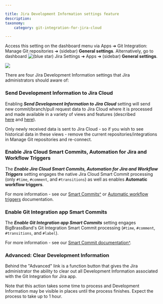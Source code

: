 ```yaml
---

title: Jira Development Information settings feature
description:
taxonomy:
    category: git-integration-for-jira-cloud

---
```

Access this setting on the dashboard menu via Apps ➜ Git Integration: Manage Git repositories ➜ (sidebar) **General settings**. Alternatively, go to dashboard ![(blue star)](https://bigbrassband.atlassian.net/wiki/s/-1639011364/6452/8b4898d3c114827e64ec143b4fa79bb76a6cfa5b/_/images/icons/emoticons/star_blue.png) Jira Settings ➜ Apps ➜ (sidebar) **General settings**.

![](https://bigbrassband.atlassian.net/wiki/download/attachments/1941373113/gitcloud-gencfg-jira-dev-info-settings.png?version=1&modificationDate=1631349902457&cacheVersion=1&api=v2)

There are four Jira Development Information settings that Jira administrators should aware of:

### Send Development Information to Jira Cloud

Enabling _**Send Development Information to Jira Cloud**_ setting will send new commit/branch/pull request data to Jira Cloud where it is processed and made available in a variety of views and features (described [here](/git-integration-for-jira-cloud/development-information-views/) and [here](/git-integration-for-jira-cloud/jira-development-information/)).

Only newly received data is sent to Jira Cloud - so if you wish to see historical data in these views - remove the current repositories/integrations in Manage Git repositories and re-connect.

### Enable Jira Cloud Smart Commits, Automation for Jira and Workflow Triggers

The _**Enable Jira Cloud Smart Commits, Automation for Jira and Workflow Triggers**_ setting engages the native Jira Cloud Smart Commit processing (only `#time`, `#comment`, and `#transitions`) as well as enables **Automatic workflow triggers**.

For more information - see our [Smart Commits^](/git-integration-for-jira-cloud/smart-commits-gij-cloud/) or [Automatic workflow triggers](/git-integration-for-jira-cloud/automatic-workflow-triggers/) documentation.

### Enable Git Integration app Smart Commits

The _**Enable Git Integration app Smart Commits**_ setting engages BigBrassBand's Git Integration Smart Commit processing (`#time`, `#comment`, `#transitions`, and `#label`).

For more information - see our [Smart Commit documentation^](/git-integration-for-jira-cloud/smart-commits-gij-cloud/).

### Advanced: Clear Development Information

Behind the "Advanced" link is a function button that gives the Jira administrator the ability to clear out all Development Information associated with the Git Integration for Jira app.

Note that this action takes some time to process and Development Information may be visible in places until the process finishes. Expect the process to take up to 1 hour.

